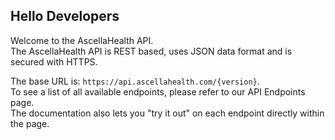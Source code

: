 ## Hello Developers

Welcome to the AscellaHealth API.\
The AscellaHealth API is REST based, uses JSON data format and is secured with HTTPS.

The base URL is: `https://api.ascellahealth.com/{version}`.\
To see a list of all available endpoints, please refer to our API Endpoints page.\
The documentation also lets you "try it out" on each endpoint directly within the page.
